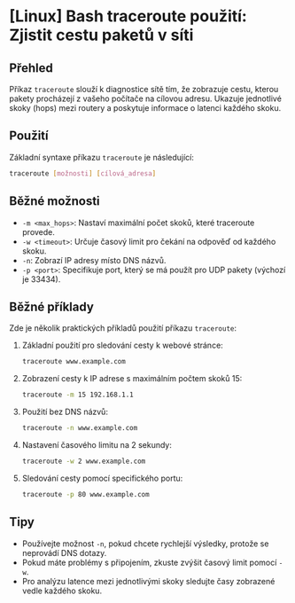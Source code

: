 # [Linux] Bash traceroute použití: Zjistit cestu paketů v síti

## Přehled
Příkaz `traceroute` slouží k diagnostice sítě tím, že zobrazuje cestu, kterou pakety procházejí z vašeho počítače na cílovou adresu. Ukazuje jednotlivé skoky (hops) mezi routery a poskytuje informace o latenci každého skoku.

## Použití
Základní syntaxe příkazu `traceroute` je následující:

```bash
traceroute [možnosti] [cílová_adresa]
```

## Běžné možnosti
- `-m <max_hops>`: Nastaví maximální počet skoků, které traceroute provede.
- `-w <timeout>`: Určuje časový limit pro čekání na odpověď od každého skoku.
- `-n`: Zobrazí IP adresy místo DNS názvů.
- `-p <port>`: Specifikuje port, který se má použít pro UDP pakety (výchozí je 33434).

## Běžné příklady
Zde je několik praktických příkladů použití příkazu `traceroute`:

1. Základní použití pro sledování cesty k webové stránce:
   ```bash
   traceroute www.example.com
   ```

2. Zobrazení cesty k IP adrese s maximálním počtem skoků 15:
   ```bash
   traceroute -m 15 192.168.1.1
   ```

3. Použití bez DNS názvů:
   ```bash
   traceroute -n www.example.com
   ```

4. Nastavení časového limitu na 2 sekundy:
   ```bash
   traceroute -w 2 www.example.com
   ```

5. Sledování cesty pomocí specifického portu:
   ```bash
   traceroute -p 80 www.example.com
   ```

## Tipy
- Používejte možnost `-n`, pokud chcete rychlejší výsledky, protože se neprovádí DNS dotazy.
- Pokud máte problémy s připojením, zkuste zvýšit časový limit pomocí `-w`.
- Pro analýzu latence mezi jednotlivými skoky sledujte časy zobrazené vedle každého skoku.